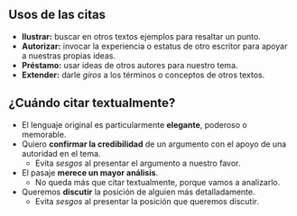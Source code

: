 ## Usos de las citas

- **Ilustrar:** buscar en otros textos ejemplos para resaltar un punto.
- **Autorizar:** invocar la experiencia o estatus de otro escritor para apoyar a nuestras propias ideas.
- **Préstamo:** usar ideas de otros autores para nuestro tema.
- **Extender:** darle *giros* a los términos o conceptos de otros textos.

## ¿Cuándo citar textualmente?

- El lenguaje original es particularmente **elegante**, poderoso o memorable.
- Quiero **confirmar la credibilidad** de un argumento con el apoyo de una autoridad en el tema.
	- Evita *sesgos* al presentar el argumento a nuestro favor.
- El pasaje **merece un mayor análisis**.
	- No queda más que citar textualmente, porque vamos a analizarlo.
- Queremos **discutir** la posición de alguien más detalladamente.
	- Evita *sesgos* al presentar la posición que queremos discutir.
